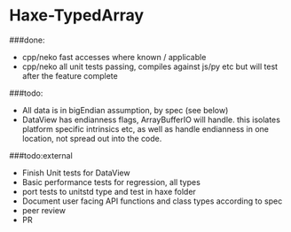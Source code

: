 # Haxe-TypedArray

###done:

- cpp/neko fast accesses where known / applicable
- cpp/neko all unit tests passing, compiles against js/py etc but will test after the feature complete

###todo:

- All data is in bigEndian assumption, by spec (see below)
- DataView has endianness flags, ArrayBufferIO will handle. this isolates platform specific intrinsics etc, as well as handle endianness in one location, not spread out into the code.

###todo:external

- Finish Unit tests for DataView
- Basic performance tests for regression, all types
- port tests to unitstd type and test in haxe folder
- Document user facing API functions and class types according to spec
- peer review
- PR
